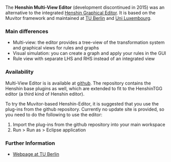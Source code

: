 The **Henshin Multi-View Editor** (development discontinued in 2015) was
an alternative to the integrated [Henshin Graphical
Editor](GraphicalEditor "wikilink"). It is based on the Muvitor
framework and maintained at [TU Berlin](http://www.tu-berlin.de/tfs) and
[Uni Luxembourg](http://wwwde.uni.lu/snt).

### Main differences

-   Multi-view: the editor provides a tree-view of the transformation
    system and graphical views for rules and graphs
-   Visual simulation: you can create a graph and apply your rules in
    the GUI
-   Rule view with separate LHS and RHS instead of an integrated view

### Availability

Multi-View Editor is is available at
[github](https://github.com/de-tu-berlin-tfs/Henshin-Editor/). The
repository contains the Henshin base plugins as well, which are extended
to fit to the HenshinTGG editor (a third kind of Henshin editor).

To try the Muvitor-based Henshin-Editor, it is suggested that you use
the plug-ins from the github repository. Currently no update site is
provided, so you need to do the following to use the editor:

1.  Import the plug-ins from the github repository into your main
    workspace
2.  Run \> Run as \> Eclipse application

### Further Information

-   [Webpage at TU
    Berlin](http://www.user.tu-berlin.de/lieske/tfs/projekte/henshin/)


